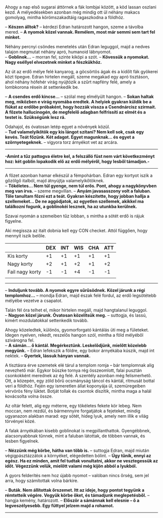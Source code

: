 Ahogy a nap első sugarai áttörnek a fák lombjai között, a köd lassan oszlani kezd. A mélyedésekben azonban még mindig ott ül néhány makacs gomolyag, mintha körömszakadtáig ragaszkodna a földhöz.

– **Készen álltok?** – kérdezi Edran határozott hangon, szeme a távolba mered. – **A nyomok közel vannak. Remélem, most már semmi sem tart fel minket.**

Néhány percnyi csöndes menetelés után Edran leguggol, majd a nedves talajon megmutat néhány apró, humanoid lábnyomot.  
– **Goblinok...** – morran fel, szinte kiköpi a szót. – **Kövessük a nyomokat. Nagy eséllyel elvezetnek minket a fészkükhöz.**

Az út az erdő mélye felé kanyarog, a göcsörtös ágak és a kidőlt fák gyökerei közt tipegve. Edran hirtelen megáll, szeme megakad egy apró tisztáson, ahol néhány hófehér virág nyújtózik a szűrt napfény felé, amely a lombkorona résein át settenkedik be.

– **A csendes erdő kincse...** – szólal meg elmélyült hangon. – **Sokan haltak meg, miközben e virág nyomába eredtek. A helyiek gyakran küldik be a fiúkat az erdőbe próbaként, hogy hozzák vissza a Csendnárcisz szirmait. A főzete hallucinogén, de megfelelő adagban felfrissíti az elmét és a testet is. Szükségünk lesz rá.**

Odahajol, és óvatosan letép egyet a növények közül.  
– **Tud valamelyikőtök egy kis lángot szítani? Nem kell sok, csak egy kevés. Teát főzünk. Két adagot. Egyet magunknak... és egyet a szörnyetegeknek.** – vigyora torz árnyékot vet az arcára.

---

**-Amint a tűz pattogva életre kel, a felszálló füst nem várt következményt hoz: két goblin lopakodik elő az erdő mélyéről, hogy lesből támadjon.-**

---

A főzet azonban hamar elkészül a fémpohárban. Edran egy kortyot iszik a gőzölgő italból, majd átnyújtja valamelyikőtöknek.  
– **Tökéletes... Nem túl gyenge, nem túl erős. Pont, ahogy a nagykönyvben meg van írva.** – szeme megvillan. – **Anyám javasasszony volt a faluban. Tőle tanultam főzni ezt a teát. Gyakran készítette, hogy jobban hallja a szellemeket... De ne aggódjatok, az egyetlen szellemek, akikkel ma találkozni fogunk, a goblinokéi lesznek, ha az utunkba kerülnek.**

Szavai nyomán a szemeiben tűz lobban, s mintha a sötét erdő is rájuk figyelne.

Aki megissza az italt dobnia kell egy CON checket.
Attól függően, hogy mennyit iszik belőle.

|                 | DEX | INT | WIS | CHA | ATT |
| --------------- | --- | --- | --- | --- | --- |
| Kis korty       | +1  | +1  | +1  | +1  | +1  |
| Nagy korty      | +2  | +1  | +2  | +1  | +2  |
| Fail nagy korty | -1  | -1  | +4  | -1  | -1  |
|                 |     |     |     |     |     |

---
– **Induljunk tovább. A nyomok egyre sűrűsödnek. Közel járunk a régi templomhoz...** – mondja Edran, majd észak felé fordul, az erdő legsötétebb mélyébe vezetve a csapatot.

Talán fél óra telhet el, mikor hirtelen megáll, majd hangtalanul leguggol.  
– **Nagyon közel járunk. Óvatosan közelítsük meg.** – suttogja, és lassú, kimért mozdulatokkal settenkedik tovább.

Ahogy közeledtek, különös, gyomorforgató kántálás üti meg a fületeket. Idegen nyelven, rekedt, reszelős hangon szól, mintha a föld mélyéből szivárogna fel.  
– **A sámán... ő kántál. Megérkeztünk. Leskelődjünk, mielőtt közelebb megyünk.** – Edran lefekszik a földre, egy bokor árnyékába kúszik, majd int nektek. – **Gyertek, lássuk hányan vannak.**

A tisztásra érve szemetek elé tárul a templom romja – bár templomnak alig nevezhető már. Egykor büszke tornya rég összeomlott, falai pusztán csonkokként merednek az ég felé. A szentély azonban még felismerhető. Ott, a közepén, egy zöld bőrű ocsmányság táncol és kántál, ritmusát bottal veri a földhöz. Fején egy ismeretlen állat koponyája ül, szemüregeiben vérvörös fény lüktet. Botját tollak és csontok díszítik, mintha maga a halál kovácsolta volna össze.

Az oltár felett, alig egy méterre, egy tökéletes fekete kör lebeg. Nem moccan, nem rezdül, és bármennyire forgatjátok a fejeteket, mindig ugyanazon alakban marad: egy sötét, hideg lyuk, amely nem illik e világ törvényei közé.

A falak árnyékában kisebb goblinokat is megpillanthattok. Gyengébbnek, alacsonyabbnak tűnnek, mint a faluban látottak, de többen vannak, és lesben figyelnek.

– **Nézzünk még körbe, hátha van több is.** – suttogja Edran, majd miután végigpásztázzátok a környéket, elégedetten bólint. – **Úgy tűnik, ennyi az egész. Ha ez minden, amit fel tudtak vonultatni, akkor ne vesztegessük az időt. Végezzünk velük, mielőtt valami még kijön abból a lyukból.**

A gyors felderítés nem hoz újabb nyomot – valóban nincs őrség, sem jel arra, hogy számítottak volna bárkire.

– **Buták. Nem állítottak őrszemet. Itt az ideje, hogy pontot tegyünk a rémtetteik végére. Vegyük körbe őket, és támadjunk meglepetésből.** – hangja kemény, határozott. – **Először a sámánnak kell elesnie – ő a legveszélyesebb. Egy füttyel jelzem majd a rohamot.**

---
